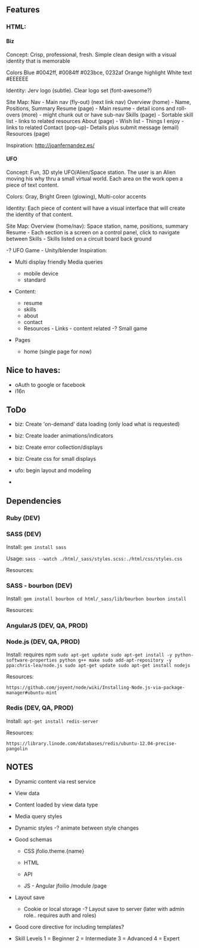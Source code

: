 Features
--------

### HTML: ###

#### Biz ####

Concept: Crisp, professional, fresh.  Simple clean design with a visual identity that is memorable

Colors
    Blue #0042ff, #0084ff #023bce, 0232af
    Orange highlight
    White text #EEEEEE
    
Identity: Jerv logo (subtle).  Clear logo set (font-awesome?)

Site Map:
    Nav - Main nav (fly-out) (next link nav)
    Overview (home) - Name, Positions, Summary
    Resume (page) - Main resume - detail icons and roll-overs (more) - might chunk out or have sub-nav
    Skills (page) - Sortable skill list - links to related resources
    About (page) - Wish list - Things I enjoy - links to related
    Contact (pop-up)- Details plus submit message (email)
    Resources (page)
    
Inspiration:
    http://joanfernandez.es/

#### UFO ####

Concept: Fun, 3D style UFO/Alien/Space station.
    The user is an Alien moving his why thru a small virtual world.
    Each area on the work open a piece of text content.
    
Colors: Gray, Bright Green (glowing), Multi-color accents

Identity: Each piece of content will have a visual interface that will create the identity of that content.

Site Map:
    Overview (home/nav): Space station, name, positions, summary
    Resume - Each section is a screen on a control panel, click to navigate between
    Skills - Skills listed on a circuit board back ground

-? UFO Game - Unity/blender
Inspiration:


- Multi display friendly Media queries
    - mobile device
    - standard

- Content:
    - resume
    - skills
    - about
    - contact
    - Resources - Links - content related
    -? Small game

- Pages
    - home (single page for now)

Nice to haves:
--------------

- oAuth to google or facebook
- i16n

ToDo
----
- biz: Create 'on-demand' data loading (only load what is requested)
- biz: Create loader animations/indicators
- biz: Create error collection/displays
- biz: Create css for small displays

- ufo: begin layout and modeling  

- 

Dependencies
------------

### Ruby (DEV) ###

### SASS (DEV) ###

Install:
    `
    gem install sass
    `

Usage:
    `
    sass --watch ./html/_sass/styles.scss:./html/css/styles.css
    `   

Resources:

### SASS - bourbon (DEV) ###

Install:
    `
    gem install bourbon
    cd html/_sass/lib/bourbon
    bourbon install
    `
    
Resources:

### AngularJS (DEV, QA, PROD) ###

### Node.js (DEV, QA, PROD) ###

Install: requires npm
    `
    sudo apt-get update
    sudo apt-get install -y python-software-properties python g++ make
    sudo add-apt-repository -y ppa:chris-lea/node.js
    sudo apt-get update
    sudo apt-get install nodejs
    `
    
Resources:

    https://github.com/joyent/node/wiki/Installing-Node.js-via-package-manager#ubuntu-mint

### Redis (DEV, QA, PROD) ### 

Install: 
    `
    apt-get install redis-server
    `
    
Resources:

    https://library.linode.com/databases/redis/ubuntu-12.04-precise-pangolin

NOTES
-----

- Dynamic content via rest service

- View data

- Content loaded by view data type

- Media query styles

- Dynamic styles
    -? animate between style changes

- Good schemas
    - CSS
        jfolio.theme.{name}

    - HTML
    - API
    - JS - Angular
        jfoilio
            /module
            /page

- Layout save
    - Cookie or local storage
    -? Layout save to server (later with admin role.. requires auth and roles)

- Good core directive for including templates?

- Skill Levels
    1 = Beginner 
    2 = Intermediate
    3 = Advanced
    4 = Expert




